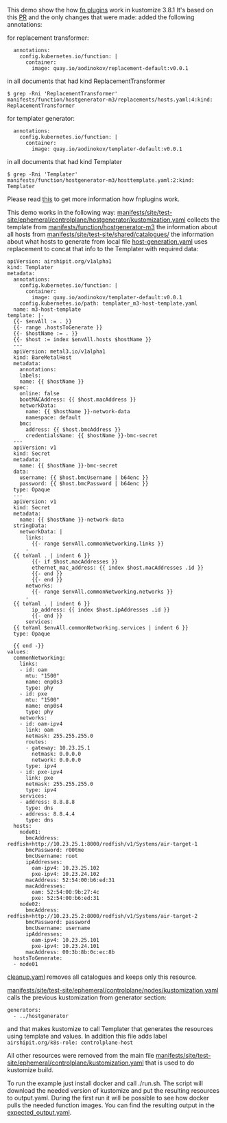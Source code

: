 This demo show the how [fn plugins](https://github.com/kubernetes-sigs/kustomize/tree/master/api/internal/plugins/fnplugin) work in kustomize 3.8.1
It's based on this [PR](https://review.opendev.org/#/c/724869/21) and the only changes that were made: added the following annotations:

for replacement transformer:

```
  annotations:
    config.kubernetes.io/function: |
      container:
        image: quay.io/aodinokov/replacement-default:v0.0.1
```

in all documents that had kind ReplacementTransformer

```
$ grep -Rni 'ReplacementTransformer'
manifests/function/hostgenerator-m3/replacements/hosts.yaml:4:kind: ReplacementTransformer
```

for templater generator:

```
  annotations:
    config.kubernetes.io/function: |
      container:
        image: quay.io/aodinokov/templater-default:v0.0.1
```

in all documents that had kind Templater

```
$ grep -Rni 'Templater'
manifests/function/hostgenerator-m3/hosttemplate.yaml:2:kind: Templater
``` 

Please read [this](../test_fn_replacement/README.md) to get more information how fnplugins work.

This demo works in the following way:
[manifests/site/test-site/ephemeral/controlplane/hostgenerator/kustomization.yaml](manifests/site/test-site/ephemeral/controlplane/hostgenerator/kustomization.yaml) collects 
the template from [manifests/function/hostgenerator-m3](manifests/function/hostgenerator-m3)
the information about all hosts from [manifests/site/test-site/shared/catalogues/](manifests/site/test-site/shared/catalogues/)
the information about what hosts to generate from local file [host-generation.yaml](manifests/site/test-site/ephemeral/controlplane/hostgenerator/host-generation.yaml)
uses replacement to concat that info to the Templater with required data:

```
apiVersion: airshipit.org/v1alpha1
kind: Templater
metadata:
  annotations:
    config.kubernetes.io/function: |
      container:
        image: quay.io/aodinokov/templater-default:v0.0.1
    config.kubernetes.io/path: templater_m3-host-template.yaml
  name: m3-host-template
template: |-
  {{- $envAll := . }}
  {{- range .hostsToGenerate }}
  {{- $hostName := . }}
  {{- $host := index $envAll.hosts $hostName }}
  ---
  apiVersion: metal3.io/v1alpha1
  kind: BareMetalHost
  metadata:
    annotations:
    labels:
    name: {{ $hostName }}
  spec:
    online: false
    bootMACAddress: {{ $host.macAddress }}
    networkData:
      name: {{ $hostName }}-network-data
      namespace: default
    bmc:
      address: {{ $host.bmcAddress }}
      credentialsName: {{ $hostName }}-bmc-secret
  ---
  apiVersion: v1
  kind: Secret
  metadata:
    name: {{ $hostName }}-bmc-secret
  data:
    username: {{ $host.bmcUsername | b64enc }}
    password: {{ $host.bmcPassword | b64enc }}
  type: Opaque
  ---
  apiVersion: v1
  kind: Secret
  metadata:
    name: {{ $hostName }}-network-data
  stringData:
    networkData: |
      links:
        {{- range $envAll.commonNetworking.links }}
      -
  {{ toYaml . | indent 6 }}
        {{- if $host.macAddresses }}
        ethernet_mac_address: {{ index $host.macAddresses .id }}
        {{- end }}
        {{- end }}
      networks:
        {{- range $envAll.commonNetworking.networks }}
      -
  {{ toYaml . | indent 6 }}
        ip_address: {{ index $host.ipAddresses .id }}
        {{- end }}
      services:
  {{ toYaml $envAll.commonNetworking.services | indent 6 }}
  type: Opaque

  {{ end -}}
values:
  commonNetworking:
    links:
    - id: oam
      mtu: "1500"
      name: enp0s3
      type: phy
    - id: pxe
      mtu: "1500"
      name: enp0s4
      type: phy
    networks:
    - id: oam-ipv4
      link: oam
      netmask: 255.255.255.0
      routes:
      - gateway: 10.23.25.1
        netmask: 0.0.0.0
        network: 0.0.0.0
      type: ipv4
    - id: pxe-ipv4
      link: pxe
      netmask: 255.255.255.0
      type: ipv4
    services:
    - address: 8.8.8.8
      type: dns
    - address: 8.8.4.4
      type: dns
  hosts:
    node01:
      bmcAddress: redfish+http://10.23.25.1:8000/redfish/v1/Systems/air-target-1
      bmcPassword: r00tme
      bmcUsername: root
      ipAddresses:
        oam-ipv4: 10.23.25.102
        pxe-ipv4: 10.23.24.102
      macAddress: 52:54:00:b6:ed:31
      macAddresses:
        oam: 52:54:00:9b:27:4c
        pxe: 52:54:00:b6:ed:31
    node02:
      bmcAddress: redfish+http://10.23.25.2:8000/redfish/v1/Systems/air-target-2
      bmcPassword: password
      bmcUsername: username
      ipAddresses:
        oam-ipv4: 10.23.25.101
        pxe-ipv4: 10.23.24.101
      macAddress: 00:3b:8b:0c:ec:8b
  hostsToGenerate:
  - node01
```
[cleanup.yaml](manifests/site/test-site/ephemeral/controlplane/hostgenerator/cleanup.yaml) removes all catalogues and keeps only this resource.

[manifests/site/test-site/ephemeral/controlplane/nodes/kustomization.yaml](manifests/site/test-site/ephemeral/controlplane/nodes/kustomization.yaml) calls the previous kustomization from generator section:

```
generators:
  - ../hostgenerator
```

and that makes kustomize to call Templater that generates the resources using template and values.
In addition this file adds label `airshipit.org/k8s-role: controlplane-host`

All other resources were removed from the main file [manifests/site/test-site/ephemeral/controlplane/kustomization.yaml](manifests/site/test-site/ephemeral/controlplane/kustomization.yaml) that is used to do kustomize build.

To run the example just install docker and call ./run.sh. The script will download the needed version of kustomize and put the resulting resources to output.yaml.
During the first run it will be possible to see how docker pulls the needed function images.
You can find the resulting output in the [expected_output.yaml](expected_output.yaml).
